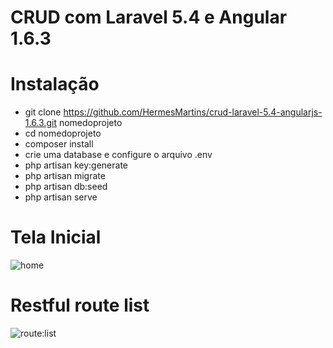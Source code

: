 # CRUD com Laravel 5.4 e Angular 1.6.3

# Instalação

* git clone https://github.com/HermesMartins/crud-laravel-5.4-angularjs-1.6.3.git nomedoprojeto
* cd nomedoprojeto
* composer install
* crie uma database e configure o arquivo .env
* php artisan key:generate
* php artisan migrate
* php artisan db:seed
* php artisan serve

# Tela Inicial 

<img src="https://cloud.githubusercontent.com/assets/14934318/24580975/efb71420-16e8-11e7-889b-14d3cee32790.jpg" alt="home">

# Restful route list 

<img src="https://cloud.githubusercontent.com/assets/14934318/24581041/271e6eda-16ea-11e7-83f7-01192e919073.PNG" alt="route:list">